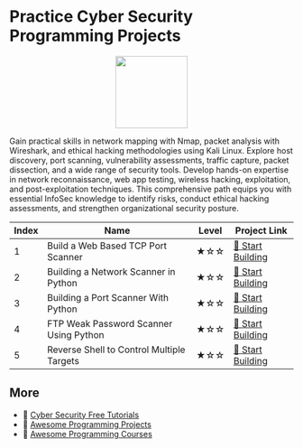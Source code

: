 # Practice Cyber Security Programming Projects

<div align="center">
<img width="128px" src="https://file.labex.io/path/Xke24vJbuOBk.png">
</div>

Gain practical skills in network mapping with Nmap, packet analysis with Wireshark, and ethical hacking methodologies using Kali Linux. Explore host discovery, port scanning, vulnerability assessments, traffic capture, packet dissection, and a wide range of security tools. Develop hands-on expertise in network reconnaissance, web app testing, wireless hacking, exploitation, and post-exploitation techniques. This comprehensive path equips you with essential InfoSec knowledge to identify risks, conduct ethical hacking assessments, and strengthen organizational security posture.

|   Index | Name                                      | Level   | Project Link                                                                                    |
|---------|-------------------------------------------|---------|-------------------------------------------------------------------------------------------------|
|       1 | Build a Web Based TCP Port Scanner        | ★☆☆     | [🚀 Start Building](https://labex.io/courses/project-build-a-web-based-tcp-port-scanner)        |
|       2 | Building a Network Scanner in Python      | ★☆☆     | [🚀 Start Building](https://labex.io/courses/project-building-a-network-scanner-in-python)      |
|       3 | Building a Port Scanner With Python       | ★☆☆     | [🚀 Start Building](https://labex.io/courses/project-building-a-port-scanner-with-python)       |
|       4 | FTP Weak Password Scanner Using Python    | ★☆☆     | [🚀 Start Building](https://labex.io/courses/project-ftp-weak-password-scanner-using-python)    |
|       5 | Reverse Shell to Control Multiple Targets | ★☆☆     | [🚀 Start Building](https://labex.io/courses/project-reverse-shell-to-control-multiple-targets) |

## More

- 🔗 [Cyber Security Free Tutorials](https://github.com/labex-labs/cysec-free-tutorials)
- 🔗 [Awesome Programming Projects](https://github.com/labex-labs/awesome-programming-projects)
- 🔗 [Awesome Programming Courses](https://github.com/labex-labs/awesome-programming-courses)

